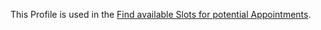 This Profile is used in the [Find available Slots for potential Appointments](interactions.html#find-available-slots).